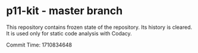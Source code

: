 # p11-kit - master branch

This repository contains frozen state of the repository.
Its history is cleared. It is used only for static code
analysis with Codacy.

Commit Time: 1710834648